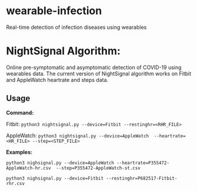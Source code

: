 # wearable-infection
Real-time detection of infection diseases using wearables

# NightSignal Algorithm:
Online pre-symptomatic and asymptomatic detection of COVID-19 using wearables data. The current version of NightSignal algorithm works on Fitbit and AppleWatch heartrate and steps data.

## Usage

**Command:**

Fitbit:
``` python3 nightsignal.py --device=Fitbit --restinghr=<RHR_FILE> ```

AppleWatch:
``` python3 nightsignal.py --device=AppleWatch  --heartrate=<HR_FILE> --step=<STEP_FILE> ```


**Examples:**

`python3 nighsignal.py --device=AppleWatch --heartrate=P355472-AppleWatch-hr.csv  --step=P355472-AppleWatch-st.csv`

`python3 nighsignal.py --device=Fitbit --restinghr=P682517-Fitbit-rhr.csv`

